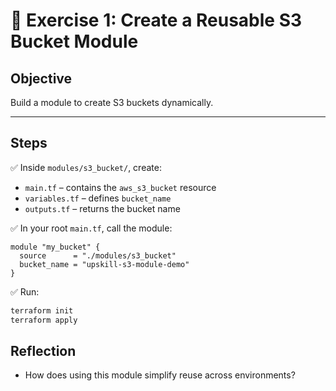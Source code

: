 # 🧱 Exercise 1: Create a Reusable S3 Bucket Module

## Objective

Build a module to create S3 buckets dynamically.

---

## Steps

✅ Inside `modules/s3_bucket/`, create:

- `main.tf` – contains the `aws_s3_bucket` resource  
- `variables.tf` – defines `bucket_name`
- `outputs.tf` – returns the bucket name

✅ In your root `main.tf`, call the module:

```hcl
module "my_bucket" {
  source      = "./modules/s3_bucket"
  bucket_name = "upskill-s3-module-demo"
}
```
✅ Run:

```bash
terraform init
terraform apply
```

## Reflection
- How does using this module simplify reuse across environments?